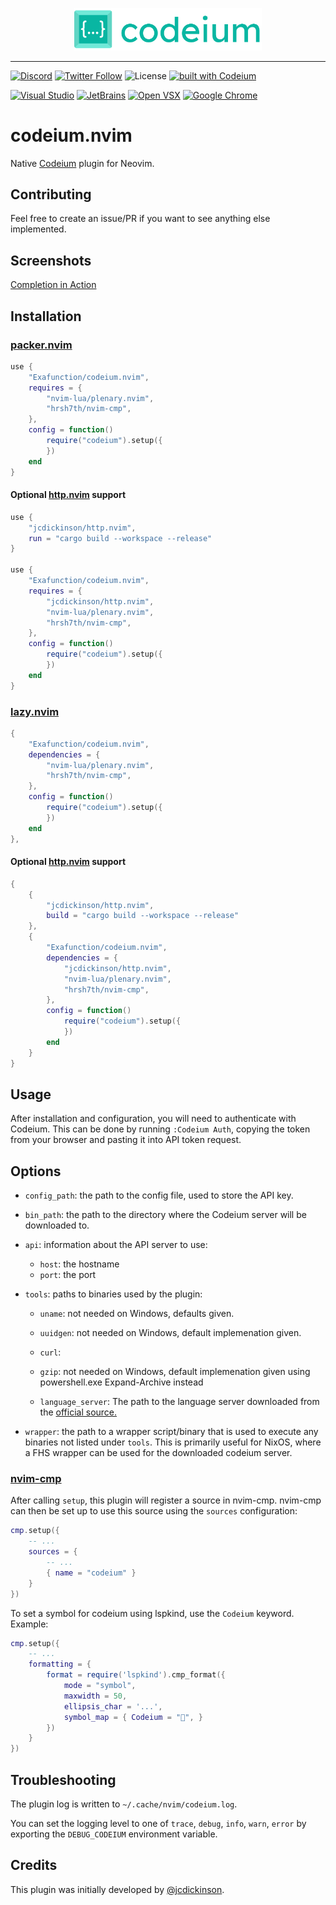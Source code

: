 <p align="center">
  <img width="300" alt="Codeium" src="codeium.svg"/>
</p>

---

[![Discord](https://img.shields.io/discord/1027685395649015980?label=community&color=5865F2&logo=discord&logoColor=FFFFFF)](https://discord.gg/3XFf78nAx5)
[![Twitter Follow](https://img.shields.io/badge/style--blue?style=social&logo=twitter&label=Follow%20%40codeiumdev)](https://twitter.com/intent/follow?screen_name=codeiumdev)
![License](https://img.shields.io/github/license/Exafunction/codeium.nvim)
[![built with Codeium](https://codeium.com/badges/main)](https://codeium.com?repo_name=exafunction%2Fcodeium.nvim)

[![Visual Studio](https://img.shields.io/visual-studio-marketplace/i/Codeium.codeium?label=Visual%20Studio&logo=visualstudio)](https://marketplace.visualstudio.com/items?itemName=Codeium.codeium)
[![JetBrains](https://img.shields.io/jetbrains/plugin/d/20540?label=JetBrains)](https://plugins.jetbrains.com/plugin/20540-codeium/)
[![Open VSX](https://img.shields.io/open-vsx/dt/Codeium/codeium?label=Open%20VSX)](https://open-vsx.org/extension/Codeium/codeium)
[![Google Chrome](https://img.shields.io/chrome-web-store/users/hobjkcpmjhlegmobgonaagepfckjkceh?label=Google%20Chrome&logo=googlechrome&logoColor=FFFFFF)](https://chrome.google.com/webstore/detail/codeium/hobjkcpmjhlegmobgonaagepfckjkceh)

# codeium.nvim

Native [Codeium](https://www.codeium.com/) plugin for Neovim.

## Contributing

Feel free to create an issue/PR if you want to see anything else implemented.

## Screenshots

[Completion in Action](https://user-images.githubusercontent.com/522465/215312040-d5e91a6b-cffa-48f1-909f-360328b5af79.webm)

## Installation

### [packer.nvim](https://github.com/wbthomason/packer.nvim)

```lua
use {
    "Exafunction/codeium.nvim",
    requires = {
        "nvim-lua/plenary.nvim",
        "hrsh7th/nvim-cmp",
    },
    config = function()
        require("codeium").setup({
        })
    end
}
```

#### Optional [http.nvim](https://github.com/jcdickinson/http.nvim) support

```lua
use {
    "jcdickinson/http.nvim",
    run = "cargo build --workspace --release"
}

use {
    "Exafunction/codeium.nvim",
    requires = {
        "jcdickinson/http.nvim",
        "nvim-lua/plenary.nvim",
        "hrsh7th/nvim-cmp",
    },
    config = function()
        require("codeium").setup({
        })
    end
}
```

### [lazy.nvim](https://github.com/folke/lazy.nvim)

```lua
{
    "Exafunction/codeium.nvim",
    dependencies = {
        "nvim-lua/plenary.nvim",
        "hrsh7th/nvim-cmp",
    },
    config = function()
        require("codeium").setup({
        })
    end
},
```

#### Optional [http.nvim](https://github.com/jcdickinson/http.nvim) support

```lua
{
    {
        "jcdickinson/http.nvim",
        build = "cargo build --workspace --release"
    },
    {
        "Exafunction/codeium.nvim",
        dependencies = {
            "jcdickinson/http.nvim",
            "nvim-lua/plenary.nvim",
            "hrsh7th/nvim-cmp",
        },
        config = function()
            require("codeium").setup({
            })
        end
    }
}
```

## Usage

After installation and configuration, you will need to authenticate with
Codeium. This can be done by running `:Codeium Auth`, copying the token from
your browser and pasting it into API token request.

## Options

- `config_path`: the path to the config file, used to store the API key.
- `bin_path`: the path to the directory where the Codeium server will be downloaded to.
- `api`: information about the API server to use:
  - `host`: the hostname
  - `port`: the port
- `tools`: paths to binaries used by the plugin:

  - `uname`: not needed on Windows, defaults given.
  - `uuidgen`: not needed on Windows, default implemenation given.
  - `curl`:
  - `gzip`: not needed on Windows, default implemenation given using powershell.exe Expand-Archive instead

  - `language_server`: The path to the language server downloaded from the [official source.](https://github.com/Exafunction/codeium/releases/tag/language-server-v1.1.32)

- `wrapper`: the path to a wrapper script/binary that is used to execute any
  binaries not listed under `tools`. This is primarily useful for NixOS, where
  a FHS wrapper can be used for the downloaded codeium server.

### [nvim-cmp](https://github.com/hrsh7th/nvim-cmp)

After calling `setup`, this plugin will register a source in nvim-cmp. nvim-cmp
can then be set up to use this source using the `sources` configuration:

```lua
cmp.setup({
    -- ...
    sources = {
        -- ...
        { name = "codeium" }
    }
})
```

To set a symbol for codeium using lspkind, use the `Codeium` keyword. Example:

```lua
cmp.setup({
    -- ...
    formatting = {
        format = require('lspkind').cmp_format({
            mode = "symbol",
            maxwidth = 50,
            ellipsis_char = '...',
            symbol_map = { Codeium = "", }
        })
    }
})
```

## Troubleshooting

The plugin log is written to `~/.cache/nvim/codeium.log`.

You can set the logging level to one of `trace`, `debug`, `info`, `warn`,
`error` by exporting the `DEBUG_CODEIUM` environment variable.

## Credits

This plugin was initially developed by [@jcdickinson](https://github.com/jcdickinson).
